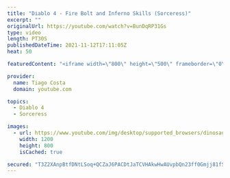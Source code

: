 ```yaml
---
title: "Diablo 4 - Fire Bolt and Inferno Skills (Sorceress)"
excerpt: ""
originalUrl: https://youtube.com/watch?v=BunDqRP31Gs
type: video
length: PT30S
publishedDateTime: 2021-11-12T17:11:05Z
heat: 50

featuredContent: "<iframe width=\"800\" height=\"500\" frameborder=\"0\" src=\"https://www.youtube.com/embed/BunDqRP31Gs\" allow=\"accelerometer; autoplay; encrypted-media; gyroscope; picture-in-picture\" allowfullscreen></iframe>"

provider:
  name: Tiago Costa
  domain: youtube.com

topics:
  - Diablo 4
  - Sorceress

images:
  - url: https://www.youtube.com/img/desktop/supported_browsers/dinosaur.png
    width: 1200
    height: 800
    isCached: true

secured: "T3Z2XAnpBtfDNtLSoq+QCZaJ6PACDtJaTCVHAkwHwAUvpbQn23ff0Gmjj81fST1EMmqgiWIZvAkIQqNC3wwFcjGSs+0bp34y4wGIJOiM2fIKYkiWPRoTB6qjGwai5dptDX+RhEhcCWWgYs9r1KPH89wWEIr3QWG3/ZZFNoWPHiobSczbFXLElvyz5W0JtfNNmCkyy9QVxsBuM1c4VTRYIJmrvDKwtx9GpBGHYJ7ANtW9xpLYEYcOEMd1aT16/YQPQ45tz8p2Cy9TQ3425Hqx7U946mBun4AGQAGQB1i9VsK3U1Dp++KpI4heNhpwfebuMU/jlkpVN/v+nCPKSU6gWk1rmKXm9UrZKJTPPMcyLzroB0lTu1XyeEgdfsYLgIAvLObAS01lVqVOxAYo8ltWVZCuxnzj3Y5WSHgwaQB9460=;mBhbIXD9WoUmro2l2+6Lkg=="
---
```


